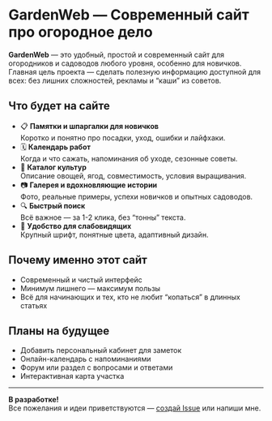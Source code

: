 # GardenWeb — Современный сайт про огородное дело

**GardenWeb** — это удобный, простой и современный сайт для огородников и садоводов любого уровня, особенно для новичков.  
Главная цель проекта — сделать полезную информацию доступной для всех: без лишних сложностей, рекламы и “каши” из советов.

## Что будет на сайте

- 📋 **Памятки и шпаргалки для новичков**  
  Коротко и понятно про посадки, уход, ошибки и лайфхаки.
- 🗓️ **Календарь работ**  
  Когда и что сажать, напоминания об уходе, сезонные советы.
- 🥕 **Каталог культур**  
  Описание овощей, ягод, совместимость, условия выращивания.
- 📷 **Галерея и вдохновляющие истории**  
  Фото, реальные примеры, успехи новичков и опытных садоводов.
- 🔍 **Быстрый поиск**  
  Всё важное — за 1-2 клика, без “тонны” текста.
- 📱 **Удобство для слабовидящих**  
  Крупный шрифт, понятные цвета, адаптивный дизайн.

## Почему именно этот сайт

- Современный и чистый интерфейс
- Минимум лишнего — максимум пользы
- Всё для начинающих и тех, кто не любит “копаться” в длинных статьях

## Планы на будущее

- Добавить персональный кабинет для заметок
- Онлайн-календарь с напоминаниями
- Форум или раздел с вопросами и ответами
- Интерактивная карта участка

---

**В разработке!**  
Все пожелания и идеи приветствуются — [создай Issue](https://github.com/Vashagod1/garden_web/issues) или напиши мне.
